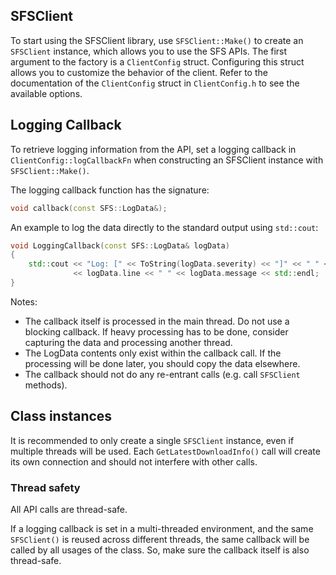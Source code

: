 ## SFSClient

To start using the SFSClient library, use `SFSClient::Make()` to create an `SFSClient` instance, which allows you to use the SFS APIs.
The first argument to the factory is a `ClientConfig` struct. Configuring this struct allows you to customize the behavior of the client.
Refer to the documentation of the `ClientConfig` struct in `ClientConfig.h` to see the available options.

## Logging Callback

To retrieve logging information from the API, set a logging callback in `ClientConfig::logCallbackFn` when constructing an SFSClient instance with `SFSClient::Make()`.

The logging callback function has the signature:

```cpp
void callback(const SFS::LogData&);
```

An example to log the data directly to the standard output using `std::cout`:

```cpp
void LoggingCallback(const SFS::LogData& logData)
{
    std::cout << "Log: [" << ToString(logData.severity) << "]" << " " << logData.file << ":"
              << logData.line << " " << logData.message << std::endl;
}
```

Notes:
- The callback itself is processed in the main thread. Do not use a blocking callback. If heavy processing has to be done, consider capturing the data and processing another thread.
- The LogData contents only exist within the callback call. If the processing will be done later, you should copy the data elsewhere.
- The callback should not do any re-entrant calls (e.g. call `SFSClient` methods).

## Class instances

It is recommended to only create a single `SFSClient` instance, even if multiple threads will be used.
Each `GetLatestDownloadInfo()` call will create its own connection and should not interfere with other calls.

### Thread safety

All API calls are thread-safe.

If a logging callback is set in a multi-threaded environment, and the same `SFSClient()` is reused across different threads, the same callback will be called by all usages of the class. So, make sure the callback itself is also thread-safe.
